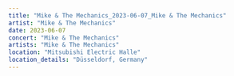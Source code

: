```yaml
---
title: "Mike & The Mechanics_2023-06-07_Mike & The Mechanics"
artist: "Mike & The Mechanics"
date: 2023-06-07
concert: "Mike & The Mechanics"
artists: "Mike & The Mechanics"
location: "Mitsubishi Electric Halle"
location_details: "Düsseldorf, Germany"
---
```

